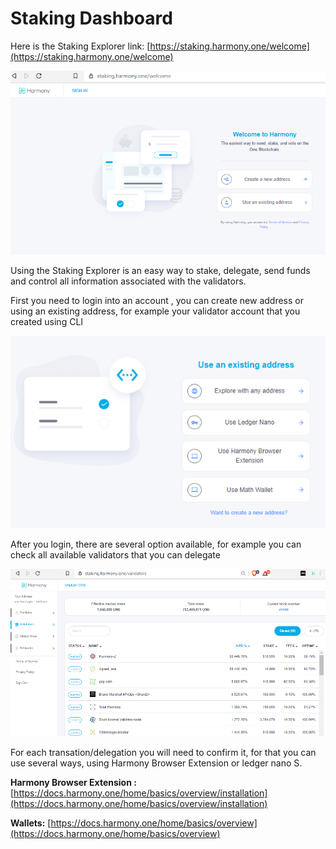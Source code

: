 # Staking Dashboard

Here is the Staking Explorer link:  [https://staking.harmony.one/welcome](https://staking.harmony.one/welcome)

![](../.gitbook/assets/image%20%28132%29.png)

Using the Staking Explorer is an easy way to stake, delegate, send funds and control all information associated with the validators.

First you need to login into an account , you can create new address or using an existing address, for example your validator account that you created using CLI

![](../.gitbook/assets/image%20%2872%29.png)

After you login, there are several option available, for example you can check all available validators that you can delegate

![](../.gitbook/assets/image%20%2894%29.png)

For each transation/delegation you will need to confirm it, for that you can use several ways, using Harmony Browser Extension or ledger nano S.

**Harmony Browser Extension :** [https://docs.harmony.one/home/basics/overview/installation](https://docs.harmony.one/home/basics/overview/installation)

**Wallets:** [https://docs.harmony.one/home/basics/overview](https://docs.harmony.one/home/basics/overview)

